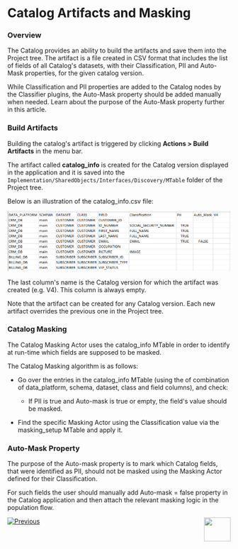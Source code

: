 <web>

# Catalog Artifacts and Masking

### Overview

The Catalog provides an ability to build the artifacts and save them into the Project tree. The artifact is a file created in CSV format that includes the list of fields of all Catalog's datasets, with their Classification, PII and Auto-Mask properties, for the given catalog version. 

While Classification and PII properties are added to the Catalog nodes by the Classifier plugins, the Auto-Mask property should be added manually when needed.  Learn about the purpose of the Auto-Mask property further in this article.

### Build Artifacts

Building the catalog's artifact is triggered by clicking **Actions > Build Artifacts** in the menu bar.  

The artifact called **catalog_info** is created for the Catalog version displayed in the application and it is saved into the ```Implementation/SharedObjects/Interfaces/Discovery/MTable``` folder of the Project tree.  

Below is an illustration of the catalog_info.csv file:

<img src="images/catalog_info_mtable.png" style="zoom:75%;" />

The last column's name is the Catalog version for which the artifact was created (e.g. V4). This column is always empty. 

Note that the artifact can be created for any Catalog version. Each new artifact overrides the previous one in the Project tree.

### Catalog Masking

The Catalog Masking Actor uses the catalog_info MTable in order to identify at run-time which fields are supposed to be masked. 

The Catalog Masking algorithm is as follows:

* Go over the entries in the catalog_info MTable (using the of combination of data_platform, schema, dataset, class and field columns), and check:
  * If PII is true and Auto-mask is true or empty, the field's value should be masked. 

* Find the specific Masking Actor using the Classification value via the masking_setup MTable and apply it.

### Auto-Mask Property

The purpose of the Auto-mask property is to mark which Catalog fields, that were identified as PII, should not be masked using the Masking Actor defined for their Classification. 

For such fields the user should manually add Auto-mask = false property in the Catalog application and then attach the relevant masking logic in the population flow.





[![Previous](/articles/images/Previous.png)](08_search_catalog.md)[<img align="right" width="60" height="54" src="/articles/images/Next.png">](10_catalog_APIs.md) 

</web>






